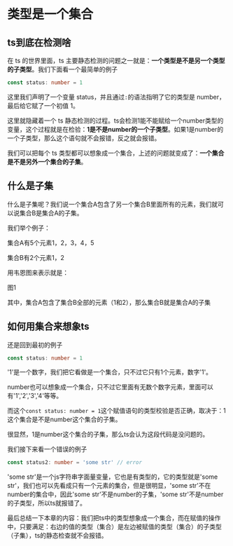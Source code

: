# 类型是一个集合

## ts到底在检测啥
在 ts 的世界里面，ts 主要静态检测的问题之一就是：**一个类型是不是另一个类型的子类型**。我们下面看一个最简单的例子

```ts
const status: number = 1
```

这里我们声明了一个变量 status，并且通过`:`的语法指明了它的类型是 number，最后给它赋了一个初值 1。

这里就隐藏着一个 ts 静态检测的过程。ts会检测1能不能赋给一个number类型的变量，这个过程就是在检验：**1是不是number的一个子类型**。如果1是number的一个子类型，那么这个语句就不会报错，反之就会报错。

我们可以把每个 ts 类型都可以想象成一个集合，上述的问题就变成了：**一个集合是不是另外一个集合的子集**。

## 什么是子集
什么是子集呢？我们说一个集合A包含了另一个集合B里面所有的元素，我们就可以说集合B是集合A的子集。

我们举个例子：

集合A有5个元素1，2，3，4，5

集合B有2个元素1，2



用韦恩图来表示就是：

图1

其中，集合A包含了集合B全部的元素（1和2），那么集合B就是集合A的子集

## 如何用集合来想象ts

还是回到最初的例子

```ts
const status: number = 1
```

'1'是一个数字，我们把它看做是一个集合，只不过它只有1个元素，数字'1'。

number也可以想象成一个集合，只不过它里面有无数个数字元素，里面可以有'1','2','3','4'等等。

而这个`const status: number = 1`这个赋值语句的类型校验是否正确，取决于：1这个集合是不是number这个集合的子集。

很显然，1是number这个集合的子集，那么ts会认为这段代码是没问题的。

我们接下来看一个错误的例子

```ts
const status2: number = 'some str' // error
```

'some str'是一个js字符串字面量变量，它也是有类型的，它的类型就是'some str'，我们也可以先看成只有一个元素的集合，但是很明显，'some str'不在number的集合中，因此'some str'不是number的子集，'some str'不是number的子类型，所以ts就报错了。

最后总结一下本章的内容：我们把ts中的类型想象成一个集合，而在赋值的操作中，只要满足：右边的值的类型（集合）是左边被赋值的类型（集合）的子类型（子集），ts的静态检查就不会报错。